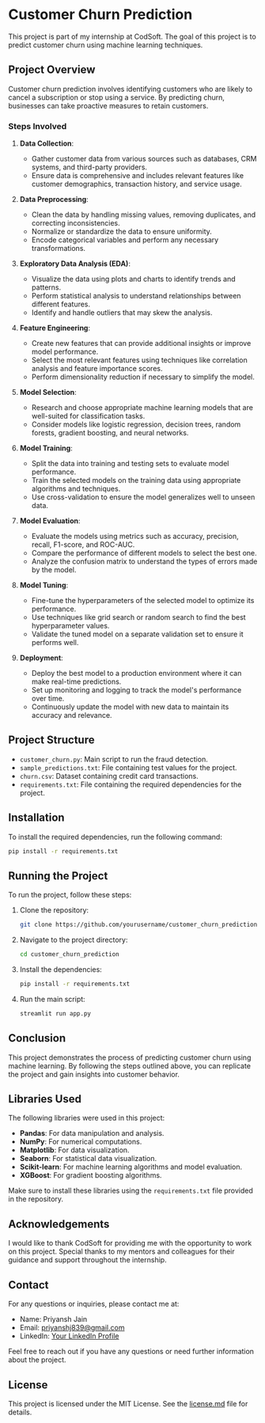 # Customer Churn Prediction

This project is part of my internship at CodSoft. The goal of this project is to predict customer churn using machine learning techniques.

## Project Overview

Customer churn prediction involves identifying customers who are likely to cancel a subscription or stop using a service. By predicting churn, businesses can take proactive measures to retain customers.

### Steps Involved

1. **Data Collection**: 
    - Gather customer data from various sources such as databases, CRM systems, and third-party providers.
    - Ensure data is comprehensive and includes relevant features like customer demographics, transaction history, and service usage.

2. **Data Preprocessing**: 
    - Clean the data by handling missing values, removing duplicates, and correcting inconsistencies.
    - Normalize or standardize the data to ensure uniformity.
    - Encode categorical variables and perform any necessary transformations.

3. **Exploratory Data Analysis (EDA)**: 
    - Visualize the data using plots and charts to identify trends and patterns.
    - Perform statistical analysis to understand relationships between different features.
    - Identify and handle outliers that may skew the analysis.

4. **Feature Engineering**: 
    - Create new features that can provide additional insights or improve model performance.
    - Select the most relevant features using techniques like correlation analysis and feature importance scores.
    - Perform dimensionality reduction if necessary to simplify the model.

5. **Model Selection**: 
    - Research and choose appropriate machine learning models that are well-suited for classification tasks.
    - Consider models like logistic regression, decision trees, random forests, gradient boosting, and neural networks.

6. **Model Training**: 
    - Split the data into training and testing sets to evaluate model performance.
    - Train the selected models on the training data using appropriate algorithms and techniques.
    - Use cross-validation to ensure the model generalizes well to unseen data.

7. **Model Evaluation**: 
    - Evaluate the models using metrics such as accuracy, precision, recall, F1-score, and ROC-AUC.
    - Compare the performance of different models to select the best one.
    - Analyze the confusion matrix to understand the types of errors made by the model.

8. **Model Tuning**: 
    - Fine-tune the hyperparameters of the selected model to optimize its performance.
    - Use techniques like grid search or random search to find the best hyperparameter values.
    - Validate the tuned model on a separate validation set to ensure it performs well.

9. **Deployment**: 
    - Deploy the best model to a production environment where it can make real-time predictions.
    - Set up monitoring and logging to track the model's performance over time.
    - Continuously update the model with new data to maintain its accuracy and relevance.

## Project Structure

- `customer_churn.py`: Main script to run the fraud detection.
- `sample_predictions.txt`: File containing test values for the project.
- `churn.csv`: Dataset containing credit card transactions.
- `requirements.txt`: File containing the required dependencies for the project.

## Installation

To install the required dependencies, run the following command:

```bash
pip install -r requirements.txt
```

## Running the Project

To run the project, follow these steps:

1. Clone the repository:
    ```bash
    git clone https://github.com/yourusername/customer_churn_prediction.git
    ```
2. Navigate to the project directory:
    ```bash
    cd customer_churn_prediction
    ```
3. Install the dependencies:
    ```bash
    pip install -r requirements.txt
    ```
4. Run the main script:
    ```bash
    streamlit run app.py
    ```

## Conclusion

This project demonstrates the process of predicting customer churn using machine learning. By following the steps outlined above, you can replicate the project and gain insights into customer behavior.
## Libraries Used

The following libraries were used in this project:

- **Pandas**: For data manipulation and analysis.
- **NumPy**: For numerical computations.
- **Matplotlib**: For data visualization.
- **Seaborn**: For statistical data visualization.
- **Scikit-learn**: For machine learning algorithms and model evaluation.
- **XGBoost**: For gradient boosting algorithms.

Make sure to install these libraries using the `requirements.txt` file provided in the repository.

## Acknowledgements

I would like to thank CodSoft for providing me with the opportunity to work on this project. Special thanks to my mentors and colleagues for their guidance and support throughout the internship.

## Contact

For any questions or inquiries, please contact me at:
- Name: Priyansh Jain
- Email: priyanshj839@gmail.com
- LinkedIn: [Your LinkedIn Profile](https://www.linkedin.com/in/Priyansh-Jain-India)

Feel free to reach out if you have any questions or need further information about the project.

## License

This project is licensed under the MIT License. See the [license.md](./license.md) file for details.
